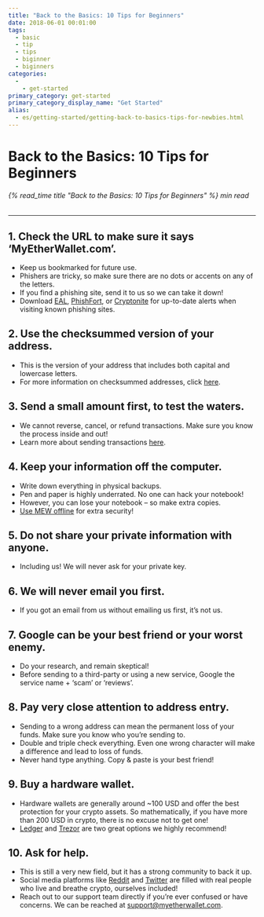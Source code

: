 ```yaml
---
title: "Back to the Basics: 10 Tips for Beginners"
date: 2018-06-01 00:01:00
tags:
  - basic
  - tip
  - tips
  - biginner
  - biginners
categories:
  - 
    - get-started
primary_category: get-started
primary_category_display_name: "Get Started"
alias:
  - es/getting-started/getting-back-to-basics-tips-for-newbies.html
---
```


# **Back to the Basics: 10 Tips for Beginners**

###### {% read_time title "Back to the Basics: 10 Tips for Beginners" %} min read

* * *

## **1. Check the URL to make sure it says ‘MyEtherWallet.com’.**

-   Keep us bookmarked for future use.
-   Phishers are tricky, so make sure there are no dots or accents on any of the letters.
-   If you find a phishing site, send it to us so we can take it down!
-   Download [EAL](https://chrome.google.com/webstore/detail/etheraddresslookup/pdknmigbbbhmllnmgdfalmedcmcefdfn), [PhishFort](https://chrome.google.com/webstore/detail/phishfort-protect/bdiohckpogchppdldbckcdjlklanhkfc), or [Cryptonite](https://chrome.google.com/webstore/detail/cryptonite-by-metacert/keghdcpemohlojlglbiegihkljkgnige) for up-to-date alerts when visiting known phishing sites.

## **2. Use the checksummed version of your address.**

-   This is the version of your address that includes both capital and lowercase letters.
-   For more information on checksummed addresses, click [here](/@@@@@@/common-issues/not-checksummed/).

## **3. Send a small amount first, to test the waters.**

-   We cannot reverse, cancel, or refund transactions. Make sure you know the process inside and out!
-   Learn more about sending transactions [here](/@@@@@@/transactions/how-to-send-a-transaction/).

## **4. Keep your information off the computer.**

-   Write down everything in physical backups.
-   Pen and paper is highly underrated. No one can hack your notebook!
-   However, you can lose your notebook – so make extra copies.
-   [Use MEW offline](/@@@@@@/offline/offline-mew-looks-weird/) for extra security!

## **5. Do not share your private information with anyone.**

-   Including us! We will never ask for your private key.

## **6. We will never email you first.**

-   If you got an email from us without emailing us first, it’s not us.

## **7. Google can be your best friend or your worst enemy.**

-   Do your research, and remain skeptical!
-   Before sending to a third-party or using a new service, Google the service name + ‘scam’ or ‘reviews’.

## **8. Pay very close attention to address entry.**

-   Sending to a wrong address can mean the permanent loss of your funds. Make sure you know who you’re sending to.
-   Double and triple check everything. Even one wrong character will make a difference and lead to loss of funds.
-   Never hand type anything. Copy & paste is your best friend!

## **9. Buy a hardware wallet.**

-   Hardware wallets are generally around ~100 USD and offer the best protection for your crypto assets. So mathematically, if you have more than 200 USD in crypto, there is no excuse not to get one!
-   [Ledger](https://www.ledger.com/?r=fa4b) and [Trezor](https://trezor.io/?offer_id=12&aff_id=2029) are two great options we highly recommend!

## **10. Ask for help.**

-   This is still a very new field, but it has a strong community to back it up.
-   Social media platforms like [Reddit](https://www.reddit.com/r/MyEtherWallet/) and [Twitter](https://twitter.com/myetherwallet) are filled with real people who live and breathe crypto, ourselves included!
-   Reach out to our support team directly if you’re ever confused or have concerns. We can be reached at [support@myetherwallet.com](mailto:support@myetherwallet.com).
